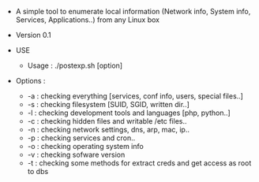 * A simple tool to enumerate local information (Network info, System info, Services, Applications..) from any Linux box
* Version 0.1



* USE
   * Usage : ./postexp.sh [option]
        
* Options :
   * -a : checking everything [services, conf info, users, special files..]
   * -s : checking filesystem [SUID, SGID, written dir..]
   * -l : checking development tools and languages [php, python..]
   * -c : checking hidden files and writable /etc files..
   * -n : checking network settings, dns, arp, mac, ip..
   * -p : checking services and cron..
   * -o : checking operating system info
   * -v : checking sofware version
   * -t : checking some methods for extract creds and get access as root to dbs
